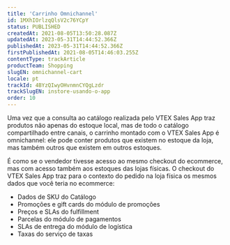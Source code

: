 ```yaml
---
title: 'Carrinho Omnichannel'
id: 1MXhIOrlzqQlsV2c76YCpY
status: PUBLISHED
createdAt: 2021-08-05T13:50:28.087Z
updatedAt: 2023-05-31T14:44:52.366Z
publishedAt: 2023-05-31T14:44:52.366Z
firstPublishedAt: 2021-08-05T14:46:03.255Z
contentType: trackArticle
productTeam: Shopping
slugEN: omnichannel-cart
locale: pt
trackId: 4BYzQIwyOHvnmnCYQgLzdr
trackSlugEN: instore-usando-o-app
order: 10
---
```


Uma vez que a consulta ao catálogo realizada pelo VTEX Sales App traz produtos não apenas do estoque local, mas de todo o catálogo compartilhado entre canais, o carrinho montado com o VTEX Sales App é omnichannel: ele pode conter produtos que existem no estoque da loja, mas também outros que existem em outros estoques.

É como se o vendedor tivesse acesso ao mesmo checkout do ecommerce, mas com acesso também aos estoques das lojas físicas. O checkout do VTEX Sales App traz para o contexto do pedido na loja física os mesmos dados que você teria no ecommerce:

- Dados de SKU do Catálogo
- Promoções e gift cards do módulo de promoções
- Preços e SLAs do fulfillment
- Parcelas do módulo de pagamentos
- SLAs de entrega do módulo de logística
- Taxas do serviço de taxas

